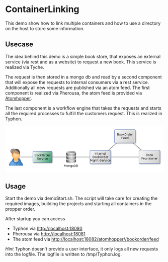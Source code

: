 ContainerLinking
==

This demo show how to link multiple containers and how to use a directory on the host to store some information.

Usecase
--

The idea behind this demo is a simple book store, that exposes an external service (via rest and as a website) to request a new book. This service is realized via Tyche.

The request is then stored in a mongo db and read by a second component that will expose the requests to internal consumers via a rest service. Additionally all new requests are published via an atom feed. The first component is realized via Pherousa, the atom feed is provided via [Atomhopper](http://atomhopper.org/).

The last component is a workflow engine that takes the requests and starts all the required processes to fulfill the customers request. This is realized in Typhon.
 
![alt text](DockerLinkExampleSetup.png)

Usage
--

Start the demo via demoStart.sh. The script will take care for creating the required images, building the projects and starting all containers in the propper order.

After startup you can access

  * Typhon via [http://localhost:18080](http://localhost:18080)
  * Pherousa via [http://localhost:18081](http://localhost:18080)
  * The atom feed via [http://localhost:18082/atomhopper//bookorder/feed](http://localhost:18082/atomhopper//bookorder/feed)
  

_Hint_ Typhon doesn't provide a user interface, it only logs all new requests into the logfile. The logfile is written to /tmp/Typhon.log.
